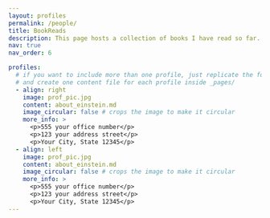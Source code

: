 ```yaml
---
layout: profiles
permalink: /people/
title: BookReads
description: This page hosts a collection of books I have read so far. The reviewed title are the ones that I thoroughly enjoyed reading. I picked up reading habit at the age of 19 when the first book I read was titled, Relentless - The Power You Need to Never Give Up by John Bevere. Since then I have been highly interested in reading genres that include God and Science, Science and Technology, Early Church Fathers and how they shaped Catholic theology abd Church teachings, and Christian Apologetics. I am find of reading science fiction at all and I hardly recall reading one.  
nav: true
nav_order: 6

profiles:
  # if you want to include more than one profile, just replicate the following block
  # and create one content file for each profile inside _pages/
  - align: right
    image: prof_pic.jpg
    content: about_einstein.md
    image_circular: false # crops the image to make it circular
    more_info: >
      <p>555 your office number</p>
      <p>123 your address street</p>
      <p>Your City, State 12345</p>
  - align: left
    image: prof_pic.jpg
    content: about_einstein.md
    image_circular: false # crops the image to make it circular
    more_info: >
      <p>555 your office number</p>
      <p>123 your address street</p>
      <p>Your City, State 12345</p>
---
```

